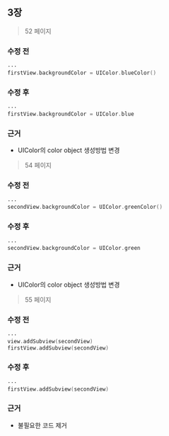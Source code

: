## 3장

> 52 페이지

### 수정 전

```swift
···
firstView.backgroundColor = UIColor.blueColor()
```

### 수정 후

```swift
···
firstView.backgroundColor = UIColor.blue
```

### 근거

+ UIColor의 color object 생성방법 변경

> 54 페이지

### 수정 전

```swift
···
secondView.backgroundColor = UIColor.greenColor()
```

### 수정 후

```swift
···
secondView.backgroundColor = UIColor.green
```

### 근거

+ UIColor의 color object 생성방법 변경

> 55 페이지

### 수정 전

```swift
···
view.addSubview(secondView)
firstView.addSubview(secondView)
```

### 수정 후

```swift
···
firstView.addSubview(secondView)
```

### 근거

+ 불필요한 코드 제거
